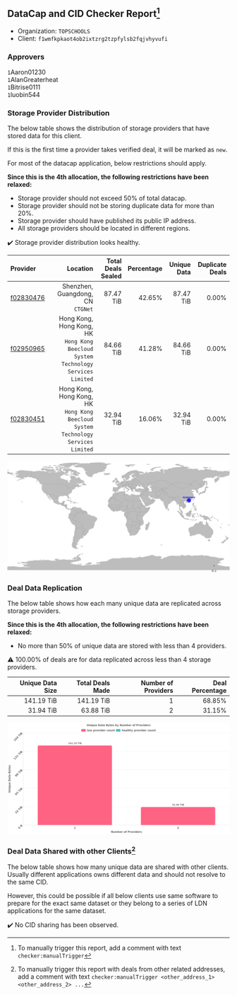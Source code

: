 ## DataCap and CID Checker Report[^1]
 - Organization: `TOPSCHOOLS`
 - Client: `f1wmfkpkaot4ob2ixtzrg2tzpfylsb2fqjvhyvufi`
### Approvers
`1`Aaron01230<br/>`1`AlanGreaterheat<br/>`1`Bitrise0111<br/>`1`luobin544


### Storage Provider Distribution
The below table shows the distribution of storage providers that have stored data for this client.

If this is the first time a provider takes verified deal, it will be marked as `new`.

For most of the datacap application, below restrictions should apply.

**Since this is the 4th allocation, the following restrictions have been relaxed:**
 - Storage provider should not exceed 50% of total datacap.
 - Storage provider should not be storing duplicate data for more than 20%.
 - Storage provider should have published its public IP address.
 - All storage providers should be located in different regions.

✔️ Storage provider distribution looks healthy.

| Provider                                              |                                                                             Location | Total Deals Sealed | Percentage | Unique Data | Duplicate Deals |
| :---------------------------------------------------- | -----------------------------------------------------------------------------------: | -----------------: | ---------: | ----------: | --------------: |
| [f02830476](https://filfox.info/en/address/f02830476) |                                                 Shenzhen, Guangdong, CN<br/>`CTGNet` |          87.47 TiB |     42.65% |   87.47 TiB |           0.00% |
| [f02950965](https://filfox.info/en/address/f02950965) | Hong Kong, Hong Kong, HK<br/>`Hong Kong Beecloud System Technology Services Limited` |          84.66 TiB |     41.28% |   84.66 TiB |           0.00% |
| [f02830451](https://filfox.info/en/address/f02830451) | Hong Kong, Hong Kong, HK<br/>`Hong Kong Beecloud System Technology Services Limited` |          32.94 TiB |     16.06% |   32.94 TiB |           0.00% |

<img src="https://raw.githubusercontent.com/data-preservation-programs/filplus-checker-assets/main/filecoin-project/filecoin-plus-large-datasets/issues/2283/1707188228173.png"/>

### Deal Data Replication
The below table shows how each many unique data are replicated across storage providers.


**Since this is the 4th allocation, the following restrictions have been relaxed:**
- No more than 50% of unique data are stored with less than 4 providers.

⚠️ 100.00% of deals are for data replicated across less than 4 storage providers.

| Unique Data Size | Total Deals Made | Number of Providers | Deal Percentage |
| ---------------: | ---------------: | ------------------: | --------------: |
|       141.19 TiB |       141.19 TiB |                   1 |          68.85% |
|        31.94 TiB |        63.88 TiB |                   2 |          31.15% |

<img src="https://raw.githubusercontent.com/data-preservation-programs/filplus-checker-assets/main/filecoin-project/filecoin-plus-large-datasets/issues/2283/1707188228703.png"/>

### Deal Data Shared with other Clients[^3]
The below table shows how many unique data are shared with other clients.
Usually different applications owns different data and should not resolve to the same CID.

However, this could be possible if all below clients use same software to prepare for the exact same dataset or they belong to a series of LDN applications for the same dataset.

✔️ No CID sharing has been observed.

[^1]: To manually trigger this report, add a comment with text `checker:manualTrigger`

[^2]: Deals from those addresses are combined into this report as they are specified with `checker:manualTrigger`

[^3]: To manually trigger this report with deals from other related addresses, add a comment with text `checker:manualTrigger <other_address_1> <other_address_2> ...`
